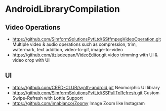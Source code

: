 # AndroidLibraryCompilation

## Video Operations
 * https://github.com/SimformSolutionsPvtLtd/SSffmpegVideoOperation.git
 Multiple video & audio operations such as compression, trim, watermark, text addition, video-to-gif, image-to-video
 * https://github.com/tizisdeepan/VideoEditor.git
 video trimming with UI & video crop with UI
 
 
 ## UI
  * https://github.com/CRED-CLUB/synth-android.git
  Neomorphic UI library
  *  https://github.com/SimformSolutionsPvtLtd/SSPullToRefresh.git
  Custom Swipe-Refresh with Lottie Support
  * https://github.com/imablanco/Zoomy
  Image Zoom like Instagram

  
